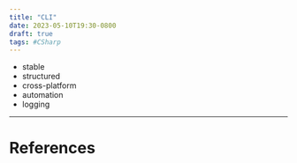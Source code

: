 ```yaml
---
title: "CLI"
date: 2023-05-10T19:30-0800
draft: true
tags: #CSharp
---
```


- stable
- structured
- cross-platform
- automation
- logging

---
# References
